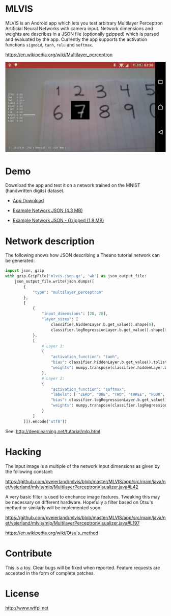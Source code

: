 # MLVIS

MLVIS is an Android app which lets you test arbitrary Multilayer Perceptron Artificial Neural Networks with camera input. Network dimensions and weights are describes in a JSON file (optionally gzipped) which is parsed and evaluated by the app. Currently the app supports the activation functions `sigmoid`, `tanh`, `relu` and `softmax`.

https://en.wikipedia.org/wiki/Multilayer_perceptron

![MNIST trained MLP](screenshot.jpg)

# Demo

Download the app and test it on a network trained on the MNIST (handwritten digits) dataset.

* [App Download](http://www.veierland.net/files/mlvis-1.apk)

* [Example Network JSON (4.3 MB)](http://www.veierland.net/files/mnist.json)

* [Example Network JSON - Gzipped (1.8 MB)](http://www.veierland.net/files/mnist.json.gz)

# Network description

The following shows how JSON describing a Theano tutorial network can be generated:

```python
import json, gzip
with gzip.GzipFile('mlvis.json.gz', 'wb') as json_output_file:
    json_output_file.write(json.dumps([
        {
            "type": "multilayer_perceptron"
        },
        [
            {
                "input_dimensions": [28, 28],
                "layer_sizes": [
                    classifier.hiddenLayer.b.get_value().shape[0],          # Layer 1 size
                    classifier.logRegressionLayer.b.get_value().shape[0] ]  # Layer 2 size
            },
            [
                # Layer 1:
                {
                    "activation_function": "tanh",
                    "bias": classifier.hiddenLayer.b.get_value().tolist(),
                    "weights": numpy.transpose(classifier.hiddenLayer.W.get_value()).tolist()
                },
                # Layer 2:
                {
                    "activation_function": "softmax",
                    "labels": [ "ZERO", "ONE", "TWO", "THREE", "FOUR", "FIVE", "SIX", "SEVEN", "EIGHT", "NINE" ],
                    "bias": classifier.logRegressionLayer.b.get_value().tolist(),
                    "weights": numpy.transpose(classifier.logRegressionLayer.W.get_value()).tolist()
                }
            ]
        ]]).encode('utf8'))
```

See: http://deeplearning.net/tutorial/mlp.html

# Hacking

The input image is a multiple of the network input dimensions as given by the following constant:

https://github.com/pveierland/mlvis/blob/master/MLVIS/app/src/main/java/net/veierland/mlvis/mlp/MultilayerPerceptronVisualizer.java#L42

A very basic filter is used to enchance image features. Tweaking this may be necessary on different hardware. Hopefully a filter based on Otsu's method or similarly will be implemented soon.

https://github.com/pveierland/mlvis/blob/master/MLVIS/app/src/main/java/net/veierland/mlvis/mlp/MultilayerPerceptronVisualizer.java#L197

https://en.wikipedia.org/wiki/Otsu's_method

# Contribute

This is a toy. Clear bugs will be fixed when reported. Feature requests are accepted in the form of complete patches.

# License

http://www.wtfpl.net


